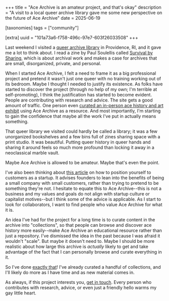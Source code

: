 +++
title = "Ace Archive is an amateur project, and that's okay"
description = "A visit to a local queer archive library gave me some new perspective on the future of Ace Archive"
date = 2025-06-19

[taxonomies]
tags = ["community"]

[extra]
uuid = "101a73a6-f758-496c-97e7-603f26033508"
+++

Last weekend I visited a [queer archive library](https://queer.archive.work/) in
Providence, RI, and it gave me a lot to think about. I read a zine by Paul
Soulellis called
[Survival by Sharing](https://soulellis.com/entries/survival.html), which is
about archival work and makes a case for archives that are small, disorganized,
private, and personal.

When I started Ace Archive, I felt a need to frame it as a big professional
project and pretend it wasn't just one queer with no training working out of its
bedroom. Maybe I thought I needed to justify its existence. As folks have
started to discover the project (through no help of my own; I'm terrible at
self-promoting), I think the justification has started to become evident. People
are contributing with research and advice. The site gets a good amount of
traffic. One person even
[curated an in-person ace history and art exhibit](https://luciellaes.itch.io/nonlimerent-monosexual-digital-edition)
using Ace Archive as a resource. And most importantly, I'm starting to gain the
confidence that maybe all the work I've put in actually means something.

That queer library we visited could hardly be called a library; it was a few
unorganized bookshelves and a few bins full of zines sharing space with a print
studio. It was beautiful. Putting queer history in queer hands and sharing it
around feels so much more profound than locking it away in a neoclassical marble
vault.

Maybe Ace Archive is allowed to be amateur. Maybe that's even the point.

I've also been thinking about
[this article](https://longform.asmartbear.com/little-company/) on how to
position yourself to customers as a startup. It advises founders to lean into
the benefits of being a small company with small customers, rather than trying
to pretend to be something they're not. I hesitate to equate this to Ace
Archive--this is not a business and my values and goals do not align with
startup culture or capitalist motives--but I think some of the advice is
applicable. As I start to look for collaborators, I want to find people who
value Ace Archive for what it is.

An idea I've had for the project for a long time is to curate content in the
archive into "collections", so that people can browse and discover ace history
more easily--make Ace Archive an educational resource rather than just a
repository. I've dismissed the idea in the past because I was afraid it wouldn't
"scale". But maybe it doesn't need to. Maybe I should be more realistic about
how large this archive is _actually_ likely to get and take advantage of the
fact that I can personally browse and curate everything in it.

So I've done [exactly that](https://acearchive.lgbt/artifacts/)! I've already
curated a handful of collections, and I'll likely do more as I have time and as
new material comes in.

As always, if this project interests you, [get in touch](@/contact.md). Every
person who contributes with research, advice, or even just a friendly hello
warms my gay little heart.
